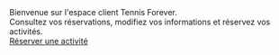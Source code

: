 <div class="alert alert-warning">
    Bienvenue sur l'espace client Tennis Forever. <br />
    Consultez vos réservations, modifiez vos informations et réservez vos activités.
</div>
<a href="/Reserver" class="btn-tennis">Réserver une activité</a>